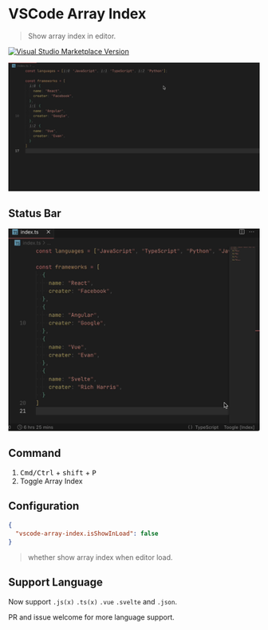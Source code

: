 # VSCode Array Index

> Show array index in editor.

<a href="https://marketplace.visualstudio.com/items?itemName=yuyinws.vscode-array-index" target="__blank"><img src="https://img.shields.io/visual-studio-marketplace/v/yuyinws.vscode-array-index.svg?color=eee&amp;label=VS%20Code%20Marketplace&logo=visual-studio-code" alt="Visual Studio Marketplace Version" /></a>

![](./static/show.gif)

## Status Bar

![](./static/statusbar.gif)

## Command

1. <kbd>Cmd/Ctrl</kbd> + <kbd>shift</kbd> + <kbd>P</kbd>
2. Toggle Array Index

## Configuration

```json
{
  "vscode-array-index.isShowInLoad": false
}
```

> whether show array index when editor load.


## Support Language

Now support `.js(x)` `.ts(x)` `.vue` `.svelte` and `.json`. 

PR and issue welcome for more language support.
